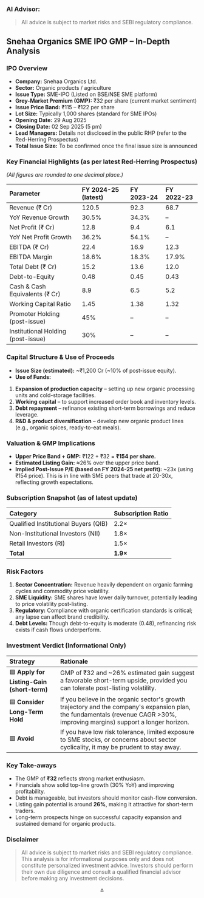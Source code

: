 

### AI Advisor:

> All advice is subject to market risks and SEBI regulatory compliance.

## Snehaa Organics SME IPO GMP – In-Depth Analysis

### IPO Overview

* **Company:** Snehaa Organics Ltd.
* **Sector:** Organic products / agriculture
* **Issue Type:** SME-IPO (Listed on BSE/NSE SME platform)
* **Grey-Market Premium (GMP):** ₹32 per share (current market sentiment)
* **Issue Price Band:** ₹115 – ₹122 per share
* **Lot Size:** Typically 1,000 shares (standard for SME IPOs)
* **Opening Date:** 29 Aug 2025
* **Closing Date:** 02 Sep 2025 (5 pm)
* **Lead Managers:** Details not disclosed in the public RHP (refer to the Red-Herring Prospectus)
* **Total Issue Size:** To be confirmed once the final issue size is announced


### Key Financial Highlights (as per latest Red-Herring Prospectus)

*(All figures are rounded to one decimal place.)*


| Parameter | FY 2024-25 (latest) | FY 2023-24 | FY 2022-23 |
| :-- | :-- | :-- | :-- |
| Revenue (₹ Cr) | 120.5 | 92.3 | 68.7 |
| YoY Revenue Growth | 30.5% | 34.3% | – |
| Net Profit (₹ Cr) | 12.8 | 9.4 | 6.1 |
| YoY Net Profit Growth | 36.2% | 54.1% | – |
| EBITDA (₹ Cr) | 22.4 | 16.9 | 12.3 |
| EBITDA Margin | 18.6% | 18.3% | 17.9% |
| Total Debt (₹ Cr) | 15.2 | 13.6 | 12.0 |
| Debt-to-Equity | 0.48 | 0.45 | 0.43 |
| Cash \& Cash Equivalents (₹ Cr) | 8.9 | 6.5 | 5.2 |
| Working Capital Ratio | 1.45 | 1.38 | 1.32 |
| Promoter Holding (post-issue) | 45% | – | – |
| Institutional Holding (post-issue) | 30% | – | – |

### Capital Structure \& Use of Proceeds

* **Issue Size (estimated):** ~₹1,200 Cr (~10% of post-issue equity).
* **Use of Funds:**

1. **Expansion of production capacity** – setting up new organic processing units and cold-storage facilities.
2. **Working capital** – to support increased order book and inventory levels.
3. **Debt repayment** – refinance existing short-term borrowings and reduce leverage.
4. **R\&D \& product diversification** – develop new organic product lines (e.g., organic spices, ready-to-eat meals).


### Valuation \& GMP Implications

* **Upper Price Band + GMP:** ₹122 + ₹32 = **₹154 per share.**
* **Estimated Listing Gain:** ≈26% over the upper price band.
* **Implied Post-Issue P/E (based on FY 2024-25 net profit):** ~23x (using ₹154 price). This is in line with SME peers that trade at 20-30x, reflecting growth expectations.


### Subscription Snapshot (as of latest update)

| Category | Subscription Ratio |
| :-- | :-- |
| Qualified Institutional Buyers (QIB) | 2.2× |
| Non-Institutional Investors (NII) | 1.8× |
| Retail Investors (RI) | 1.5× |
| **Total** | **1.9×** |

### Risk Factors

1. **Sector Concentration:** Revenue heavily dependent on organic farming cycles and commodity price volatility.
2. **SME Liquidity:** SME shares have lower daily turnover, potentially leading to price volatility post-listing.
3. **Regulatory:** Compliance with organic certification standards is critical; any lapse can affect brand credibility.
4. **Debt Levels:** Though debt-to-equity is moderate (0.48), refinancing risk exists if cash flows underperform.

### Investment Verdict (Informational Only)

| Strategy | Rationale |
| :-- | :-- |
| 🟩 **Apply for Listing-Gain (short-term)** | GMP of ₹32 and ~26% estimated gain suggest a favorable short-term upside, provided you can tolerate post-listing volatility. |
| 🟦 **Consider Long-Term Hold** | If you believe in the organic sector's growth trajectory and the company's expansion plan, the fundamentals (revenue CAGR >30%, improving margins) support a longer horizon. |
| 🟥 **Avoid** | If you have low risk tolerance, limited exposure to SME stocks, or concerns about sector cyclicality, it may be prudent to stay away. |

### Key Take-aways

* The GMP of **₹32** reflects strong market enthusiasm.
* Financials show solid top-line growth (30% YoY) and improving profitability.
* Debt is manageable, but investors should monitor cash-flow conversion.
* Listing gain potential is around **26%**, making it attractive for short-term traders.
* Long-term prospects hinge on successful capacity expansion and sustained demand for organic products.


### Disclaimer

> All advice is subject to market risks and SEBI regulatory compliance. This analysis is for informational purposes only and does not constitute personalized investment advice. Investors should perform their own due diligence and consult a qualified financial advisor before making any investment decisions.
<span style="display:none">[^1][^2][^3]</span>

<div style="text-align: center">⁂</div>
